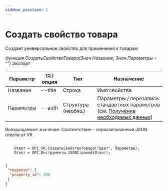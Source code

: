 ```yaml
---
sidebar_position: 2
---
```


# Создать свойство товара
Создает универсальное свойство для применения к товарам

*Функция СоздатьСвойствоТовара(Знач Название, Знач Параметры = "") Экспорт*

  | Параметр | CLI опция | Тип | Назначение |
  |-|-|-|-|
  | Название | --title | Строка | Имя свойства|
  | Параметры | --auth | Структура (необяз.) | Параметры / перезапись стандартных параметров (см. [Получение необходимых данных](../)) |
  
  Вовзращаемое значение: Соответствие - сериализованный JSON ответа от VK

```bsl title="Пример кода"
	
    Ответ = OPI_VK.СоздатьСвойствоТовара("Цвет", Параметры);       
    Ответ = OPI_Инструменты.JSONСтрокой(Ответ);

```

```json title="Результат"

{
 "response": {
  "property_id": 260
 }
}

```
